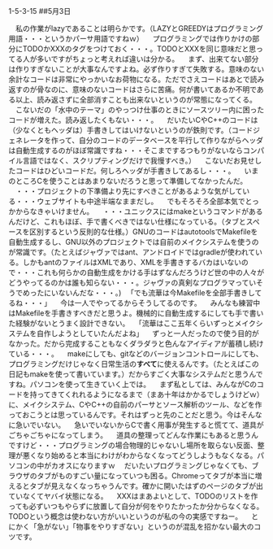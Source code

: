 1-5-3-15
##5月3日

　私の作業がlazyであることは明らかです。（LAZYとGREEDYはプログラミング用語・・・というかパーサ用語ですねｗ）
　プログラミングでは作りかけの部分にTODOかXXXのタグをつけておく・・・。TODOとXXXを同じ意味だと思ってる人が多いですがちょっと考えれば違いは分かる。
　まず、出来てない部分は作りすぎないことが大事なんですよね。必ず作りすぎて失敗する。意味のない余計なコードは非常にやっかいなお荷物になる。ただでさえコードはあとで読み返すのが骨なのに、意味のないコードはさらに苦痛。何が書いてあるか不明である以上、読み返さずに全部消すことも出来ないというのが常態になってくる。
　こないだの「水中のテーマ」のやっつけ仕事のときにソースツリー内に困ったコードが増えた。読み返したくもない・・・。
　だいたいCやC++のコードは（少なくともヘッダは）手書きしてはいけないというのが鉄則です。（コードジェネレータを作って、自分のコードのデータベースを平行して作りながらヘッダは自動生成するのがほぼ常識ですね・・・そこまでするつもりがないならコンパイル言語ではなく、スクリプティングだけで我慢すべき。）
　こないだお見せしたコードはひどいコードだ。何しろヘッダが手書きしてあるし・・・。
　いまのところCを使うことはあまりないだろうと思って準備してなかったんだ。
　・・・プロジェクトの下準備より先にすべきことがあるような気がしている・・・ウェブサイトも中途半端なままだし。
　でもそろそろ全部本気でとっかからなきゃいけません。
　・・・ユニックスにはmakeというコマンドがあるんだけど、これもほぼ、手で書くべきではない仕様になっている。（タブとスペースを区別するという反則的な仕様。）GNUのコードはautotoolsでMakefileを自動生成するし、GNU以外のプロジェクトでは自前のメイクシステムを使うのが常識です。（たとえばジャヴァではant、アンドロイドではgradleが使われている。しかもantのファイルはXMLであり、XMLを手書きするバカはいないので・・・これも何らかの自動生成をかける手はずなんだろうけど世の中の人々がどうやってるのかは誰も知らない・・・。ジャヴァの真剣なプログラマっていそうでめったにいないんだな・・・。)
　「でも流華は今Makefileを全部手書きしてるね・・・」
　今は一人でやってるからそうしてるのです。
　みんなも練習中はMakefileを手書きすべきだと思うよ。機械的に自動生成するにしても手で書いた経験がないとうまく設計できない。
　「流華はここ五年くらいずっとメイクシステムを自作しようとしていたんだよね」
　ずっと一人だったので使う目的がなかった。だから完成することもなくダラダラと色んなアイディアが蓄積し続けている・・・。
　makeにしても、gitなどのバージョンコントロールにしても、プログラミングだけじゃなく日常生活の<b>すべて</b>に使えるんです。（たとえばこの日記もmakeを使って書いています。）だからすごく大事なシステムだと思うんですね。パソコンを使って生きていく上では。
　まず私としては、みんながCのコードを持ってきてくれれるようになるまで（まあ十年はかかるでしょうけどｗ）に、メイクシステム、CやC++の自前のパーサとソース解析のツール、などを作っておこうとは思っているんです。それはずっと先のことだと思う。今はそんなに急いでいない。
　急いでいないからCで書く用事が発生すると慌てて、道具がごちゃごちゃになってしまう。
　道具の整理ってどんな作業にもあると思うんですけど・・・プログラミングの場合物理的じゃないし場所を取らない反面、整理が悪くなり始めると本当にわけがわからなくなってどうしようもなくなる。パソコンの中がカオスになりますｗ
　だいたいプログラミングじゃなくても、ブラウザのタブがものすごい量になっていつも困る。Chromeってタブが本当に増えるとタブが見えなくなっちゃうんです。確かに開いたはずのページのタブが出ていなくてヤバイ状態になる。
　XXXはまあよいとして、TODOのリストを作っても必ずいつもやらずに放置して自分が何をやりたかったか分からなくなる。TODOという概念は使わない方がいいというのが私の今の実感ですねー。
　とにかく「急がない」「物事をやりすぎない」というのが混乱を招かない最大のコツです。
